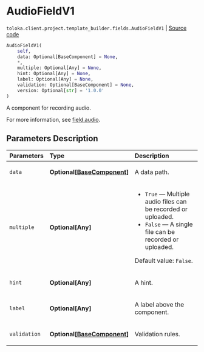 # AudioFieldV1
`toloka.client.project.template_builder.fields.AudioFieldV1` | [Source code](https://github.com/Toloka/toloka-kit/blob/v1.2.0/src/client/project/template_builder/fields.py#L74)

```python
AudioFieldV1(
    self,
    data: Optional[BaseComponent] = None,
    *,
    multiple: Optional[Any] = None,
    hint: Optional[Any] = None,
    label: Optional[Any] = None,
    validation: Optional[BaseComponent] = None,
    version: Optional[str] = '1.0.0'
)
```

A component for recording audio.


For more information, see [field.audio](https://toloka.ai/docs/template-builder/reference/field.audio).

## Parameters Description

| Parameters | Type | Description |
| :----------| :----| :-----------|
`data`|**Optional\[[BaseComponent](toloka.client.project.template_builder.base.BaseComponent.md)\]**|<p>A data path.</p>
`multiple`|**Optional\[Any\]**|<ul> <li>`True` — Multiple audio files can be recorded or uploaded.</li> <li>`False` — A single file can be recorded or uploaded.</li> </ul> <p>Default value: `False`.</p>
`hint`|**Optional\[Any\]**|<p>A hint.</p>
`label`|**Optional\[Any\]**|<p>A label above the component.</p>
`validation`|**Optional\[[BaseComponent](toloka.client.project.template_builder.base.BaseComponent.md)\]**|<p>Validation rules.</p>
